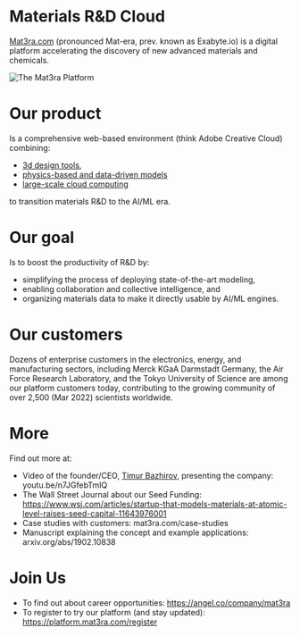 # Materials R&D Cloud
[Mat3ra.com](https://mat3ra.com) (pronounced Mat-era, prev. known as Exabyte.io) is a digital platform accelerating the discovery of new advanced materials and chemicals.

![The Mat3ra Platform](https://mat3ra.com/blog/content/images/size/w960/2022/03/Materials-R-D-Cloud_no-title_With-background.gif)

# Our product 

Is a comprehensive web-based environment (think Adobe Creative Cloud) combining:

- [3d design tools](https://github.com/Exabyte-io/materials-designer), 
- [physics-based and data-driven models](https://github.com/Exabyte-io/exabyte-application-flavors) 
- [large-scale cloud computing](https://github.com/Exabyte-io/exabyte-benchmarks-suite)
 
to transition materials R&D to the AI/ML era.

# Our goal 

Is to boost the productivity of R&D by:

- simplifying the process of deploying state-of-the-art modeling, 
- enabling collaboration and collective intelligence, and 
- organizing materials data to make it directly usable by AI/ML engines.

# Our customers

Dozens of enterprise customers in the electronics, energy, and manufacturing sectors, including Merck KGaA Darmstadt Germany, the Air Force Research Laboratory, and the Tokyo University of Science are among our platform customers today, contributing to the growing community of over 2,500 (Mar 2022) scientists worldwide.

# More

Find out more at:

- Video of the founder/CEO, [Timur Bazhirov](https://github.com/timurbazhirov), presenting the company: youtu.be/n7JGfebTmIQ
- The Wall Street Journal about our Seed Funding: https://www.wsj.com/articles/startup-that-models-materials-at-atomic-level-raises-seed-capital-11643976001
- Case studies with customers: mat3ra.com/case-studies
- Manuscript explaining the concept and example applications: arxiv.org/abs/1902.10838

# Join Us

- To find out about career opportunities: https://angel.co/company/mat3ra
- To register to try our platform (and stay updated): https://platform.mat3ra.com/register
